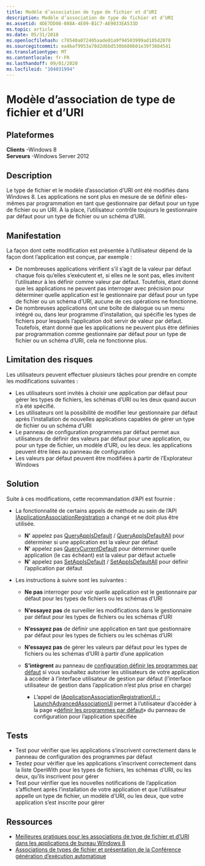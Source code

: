 ```yaml
---
title: Modèle d’association de type de fichier et d’URI
description: Modèle d’association de type de fichier et d’URI
ms.assetid: 4DE7DD08-088A-4E09-B1C7-AE9033EA533D
ms.topic: article
ms.date: 05/31/2018
ms.openlocfilehash: c78540a072405aade01a9f94503999ad105d2078
ms.sourcegitcommit: ea4baf9953a78d2d6bd530b680601e39f3884541
ms.translationtype: MT
ms.contentlocale: fr-FR
ms.lasthandoff: 09/01/2020
ms.locfileid: "104031994"
---
```

# <a name="file-type-and-uri-associations-model"></a>Modèle d’association de type de fichier et d’URI

## <a name="platforms"></a>Plateformes

 **Clients** -Windows 8  
**Serveurs** -Windows Server 2012  



## <a name="description"></a>Description

Le type de fichier et le modèle d’association d’URI ont été modifiés dans Windows 8. Les applications ne sont plus en mesure de se définir elles-mêmes par programmation en tant que gestionnaire par défaut pour un type de fichier ou un URI. À la place, l’utilisateur contrôle toujours le gestionnaire par défaut pour un type de fichier ou un schéma d’URI.

## <a name="manifestation"></a>Manifestation

La façon dont cette modification est présentée à l’utilisateur dépend de la façon dont l’application est conçue, par exemple :

-   De nombreuses applications vérifient s’il s’agit de la valeur par défaut chaque fois qu’elles s’exécutent et, si elles ne le sont pas, elles invitent l’utilisateur à les définir comme valeur par défaut. Toutefois, étant donné que les applications ne peuvent pas interroger avec précision pour déterminer quelle application est le gestionnaire par défaut pour un type de fichier ou un schéma d’URI, aucune de ces opérations ne fonctionne.
-   De nombreuses applications ont une boîte de dialogue ou un menu intégré ou, dans leur programme d’installation, qui spécifie les types de fichiers pour lesquels l’application doit servir de valeur par défaut. Toutefois, étant donné que les applications ne peuvent plus être définies par programmation comme gestionnaire par défaut pour un type de fichier ou un schéma d’URI, cela ne fonctionne plus.

## <a name="mitigation"></a>Limitation des risques

Les utilisateurs peuvent effectuer plusieurs tâches pour prendre en compte les modifications suivantes :

-   Les utilisateurs sont invités à choisir une application par défaut pour gérer les types de fichiers, les schémas d’URI ou les deux quand aucun n’a été spécifié.
-   Les utilisateurs ont la possibilité de modifier leur gestionnaire par défaut après l’installation de nouvelles applications capables de gérer un type de fichier ou un schéma d’URI
-   Le panneau de configuration programmes par défaut permet aux utilisateurs de définir des valeurs par défaut pour une application, ou pour un type de fichier, un modèle d’URI, ou les deux. les applications peuvent être liées au panneau de configuration
-   Les valeurs par défaut peuvent être modifiées à partir de l’Explorateur Windows

## <a name="solution"></a>Solution

Suite à ces modifications, cette recommandation d’API est fournie :

-   La fonctionnalité de certains appels de méthode au sein de l’API [IApplicationAssociationRegistration](/windows/win32/api/shobjidl_core/nn-shobjidl_core-iapplicationassociationregistration) a changé et ne doit plus être utilisée.

    -   **N'** appelez pas [QueryAppIsDefault](/windows/win32/api/shobjidl_core/nf-shobjidl_core-iapplicationassociationregistration-queryappisdefault) / [QueryAppIsDefaultAll](/windows/win32/api/shobjidl_core/nf-shobjidl_core-iapplicationassociationregistration-queryappisdefaultall) pour déterminer si une application est la valeur par défaut
    -   **N'** appelez pas [QueryCurrentDefault](/windows/win32/api/shobjidl_core/nf-shobjidl_core-iapplicationassociationregistration-querycurrentdefault) pour déterminer quelle application (le cas échéant) est la valeur par défaut actuelle
    -   **N'** appelez pas [SetAppIsDefault](/windows/win32/api/shobjidl_core/nf-shobjidl_core-iapplicationassociationregistration-setappasdefault) / [SetAppIsDefaultAll](/windows/win32/api/shobjidl_core/nf-shobjidl_core-iapplicationassociationregistration-setappasdefaultall) pour définir l’application par défaut

-   Les instructions à suivre sont les suivantes :

    -   **Ne pas** interroger pour voir quelle application est le gestionnaire par défaut pour les types de fichiers ou les schémas d’URI

    -   **N’essayez pas** de surveiller les modifications dans le gestionnaire par défaut pour les types de fichiers ou les schémas d’URI

    -   **N’essayez pas** de définir une application en tant que gestionnaire par défaut pour les types de fichiers ou les schémas d’URI

    -   **N’essayez pas** de gérer les valeurs par défaut pour les types de fichiers ou les schémas d’URI à partir d’une application

    -   **S’intègrent** au panneau de [configuration définir les programmes par défaut](../shell/default-programs.md) si vous souhaitez autoriser les utilisateurs de votre application à accéder à l’interface utilisateur de gestion par défaut (l’interface utilisateur de gestion dans l’application n’est plus prise en charge)

        -   L’appel de [IApplicationAssociationRegistrationUI :: LaunchAdvancedAssociationUI](/windows/win32/api/shobjidl/nf-shobjidl-iapplicationassociationregistrationui-launchadvancedassociationui) permet à l’utilisateur d’accéder à la page «[définir les programmes par défaut](../shell/default-programs.md)» du panneau de configuration pour l’application spécifiée

## <a name="tests"></a>Tests

-   Test pour vérifier que les applications s’inscrivent correctement dans le panneau de configuration des programmes par défaut
-   Testez pour vérifier que les applications s’inscrivent correctement dans la liste OpenWith pour les types de fichiers, les schémas d’URI, ou les deux, qu’ils inscrivent pour gérer
-   Test pour vérifier que les nouvelles notifications de l’application s’affichent après l’installation de votre application et que l’utilisateur appelle un type de fichier, un modèle d’URI, ou les deux, que votre application s’est inscrite pour gérer

## <a name="resources"></a>Ressources

-   [Meilleures pratiques pour les associations de type de fichier et d’URI dans les applications de bureau Windows 8](/previous-versions/windows/desktop/legacy/cc144156(v=vs.85))
-   [Associations de types de fichier et présentation de la Conférence génération d’exécution automatique](https://channel9.msdn.com/events/BUILD/BUILD2011/PLAT-282T)

 

 